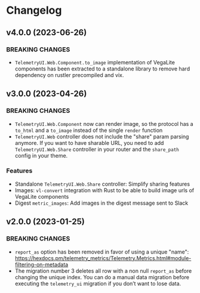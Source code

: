 # Changelog

## v4.0.0 (2023-06-26)

### BREAKING CHANGES

- `TelemetryUI.Web.Component.to_image` implementation of VegaLite components has been extracted to a standalone library to remove hard dependency on rustler precompiled and vix.

## v3.0.0 (2023-04-26)

### BREAKING CHANGES

- `TelemetryUI.Web.Component` now can render image, so the protocol has a `to_html` and a `to_image` instead of the single `render` function
- `TelemetryUI.Web` controller does not include the "share" param parsing anymore. If you want to have sharable URL, you need to add `TelemetryUI.Web.Share` controller
  in your router and the `share_path` config in your theme.

### Features

- Standalone `TelemetryUI.Web.Share` controller: Simplify sharing features
- Images: `vl-convert` integration with Rust to be able to build image urls of VegaLite components
- Digest `metric_images`: Add images in the digest message sent to Slack

## v2.0.0 (2023-01-25)

### BREAKING CHANGES

- `report_as` option has been removed in favor of using a unique "name": https://hexdocs.pm/telemetry_metrics/Telemetry.Metrics.html#module-filtering-on-metadata
- The migration number 3 deletes all row with a non null `report_as` before changing the unique index. You can do a manual data migration before executing the `telemetry_ui` migration if you don’t want to lose data.
